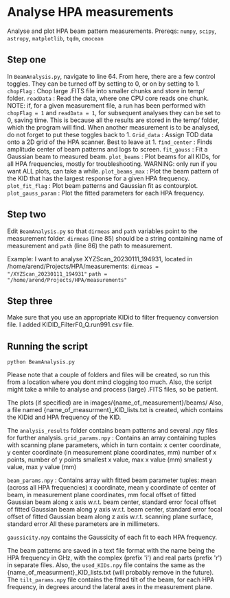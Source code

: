 # Analyse HPA measurements
Analyse and plot HPA beam pattern measurements.
Prereqs: `numpy`, `scipy`, `astropy`, `matplotlib`, `tqdm`, `cmocean`

## Step one
In `BeamAnalysis.py`, navigate to line 64. From here, there are a few control toggles. They can be turned off by setting to 0, or on by setting to 1.
`chopFlag` : Chop large .FITS file into smaller chunks and store in temp/ folder.
`readData` : Read the data, where one CPU core reads one chunk.
NOTE: if, for a given measurement file, a run has been performed with `chopFlag = 1` and `readData = 1`, for subsequent analyses they can be set to 0, saving time. This is because all the results are stored in the temp/ folder, which the program will find. When another measurement is to be analysed, do not forget to put these toggles back to 1.
`Grid_data` : Assign TOD data onto a 2D grid of the HPA scanner. Best to leave at 1.
`find_center` : Finds amplitude center of beam patterns and logs to screen.
`fit_gauss` : Fit a Gaussian beam to measured beam.
`plot_beams` : Plot beams for all KIDs, for all HPA frequencies, mostly for troubleshooting. WARNING: only run if you want ALL plots, can take a while.
`plot_beams_max` : Plot the beam pattern of the KID that has the largest response for a given HPA frequency.
`plot_fit_flag` : Plot beam patterns and Gaussian fit as contourplot.
`plot_gauss_param` : Plot the fitted parameters for each HPA frequency.

## Step two
Edit `BeamAnalysis.py` so that `dirmeas` and `path` variables point to the measurement folder.
`dirmeas` (line 85) should be a string containing name of measurement and `path` (line 86) the path to measurement.

Example: I want to analyse XYZScan\_20230111\_194931, located in /home/arend/Projects/HPA/measurements:
`dirmeas = "/XYZScan_20230111_194931"`
`path = "/home/arend/Projects/HPA/measurements"`

## Step three
Make sure that you use an appropriate KIDid to filter frequency conversion file. I added KIDID\_FilterF0\_Q.run991.csv file.

## Running the script
```
python BeamAnalysis.py 
```

Please note that a couple of folders and files will be created, so run this from a location where you dont mind clogging too much.
Also, the script might take a while to analyse and process (large) .FITS files, so be patient.

The plots (if specified) are in images/{name\_of\_measurement}/beams/
Also, a file named {name\_of\_measurment}\_KID\_lists.txt is created, which contains the KIDid and HPA frequency of the KID.

The `analysis_results` folder contains beam patterns and several .npy files for further analysis.
`grid_params.npy` : Contains an array containing tuples with scanning plane parameters, which in turn contain:
x center coordinate, y center coordinate (in measurement plane coordinates, mm)
number of x points, number of y points
smallest x value, max x value (mm)
smallest y value, max y value (mm)

`beam_params.npy` : Contains array with fitted beam parameter tuples:
mean (across all HPA frequencies) x coordinate, mean y coordinate of center of beam, in measurement plane coordinates, mm
focal offset of fitted Gaussian beam along x axis w.r.t. beam center, standard error
focal offset of fitted Gaussian beam along y axis w.r.t. beam center, standard error
focal offset of fitted Gaussian beam along z axis w.r.t. scanning plane surface, standard error
All these parameters are in millimeters.

`gaussicity.npy` contains the Gaussicity of each fit to each HPA frequency.

The beam patterns are saved in a text file format with the name being the HPA frequency in GHz, with the complex (prefix 'i') and real parts (prefix 'r') in separate files. Also, the `used_KIDs.npy` file contains the same as the {name\_of\_measurment}\_KID\_lists.txt (will probably remove in the future). The `tilt_params.npy` file contains the fitted tilt of the beam, for each HPA frequency, in degrees around the lateral axes in the measurement plane.
